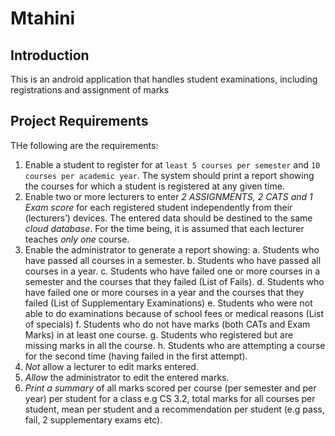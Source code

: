 # Mtahini

## Introduction
This is an android application that handles student examinations, including registrations and assignment of marks

## Project Requirements
THe following are the requirements:
1. Enable a student to register for at `least 5 courses per semester` and `10 courses per academic
year`. The system should print a report showing the courses for which a student is registered at
any given time.
2. Enable two or more lecturers to enter *2 ASSIGNMENTS, 2 CATS and 1 Exam score* for each
registered student independently from their (lecturers’) devices. The entered data should be
destined to the same *cloud database*. For the time being, it is assumed that each lecturer
teaches *only one* course.
3. Enable the administrator to generate a report showing:
  a. Students who have passed all courses in a semester.
  b. Students who have passed all courses in a year.
  c. Students who have failed one or more courses in a semester and the courses that they
  failed (List of Fails).
  d. Students who have failed one or more courses in a year and the courses that they failed
  (List of Supplementary Examinations)
  e. Students who were not able to do examinations because of school fees or medical
  reasons (List of specials)
  f. Students who do not have marks (both CATs and Exam Marks) in at least one course.
  g. Students who registered but are missing marks in all the course.
  h. Students who are attempting a course for the second time (having failed in the first
  attempt).
4. *Not* allow a lecturer to edit marks entered.
5. *Allow* the administrator to edit the entered marks.
6. *Print a summary* of all marks scored per course (per semester and per year) per student for a
class e.g CS 3.2, total marks for all courses per student, mean per student and a
recommendation per student (e.g pass, fail, 2 supplementary exams etc).
